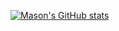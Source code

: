 [![Mason's GitHub stats](https://github-readme-stats.vercel.app/api?username=masonscotthorne)](https://github.com/anuraghazra/github-readme-stats)
